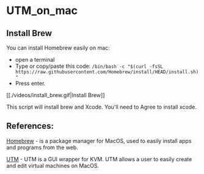 # UTM_on_mac

## Install Brew 
You can install Homebrew easily on mac:
* open a terminal
* Type or copy/paste this code: `/bin/bash -c "$(curl -fsSL https://raw.githubusercontent.com/Homebrew/install/HEAD/install.sh)"`
* Press enter.

[[./videos/install_brew.gif|Install Brew]] 

This script will install brew and Xcode. You'll need to Agree to install xcode.




## References:

[Homebrew](https://brew.sh/) - is a package manager for MacOS, used to easily install apps and programs from the web.


[UTM](https://mac.getutm.app/) - UTM is a GUI wrapper for KVM. UTM allows a user to easily create and edit virtual machines on MacOS.
